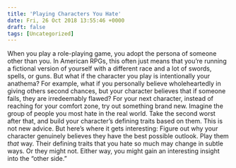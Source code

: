 ```yaml
---
title: 'Playing Characters You Hate'
date: Fri, 26 Oct 2018 13:55:46 +0000
draft: false
tags: [Uncategorized]
---
```


When you play a role-playing game, you adopt the persona of someone other than you. In American RPGs, this often just means that you’re running a fictional version of yourself with a different race and a lot of swords, spells, or guns. But what if the character you play is intentionally your anathema? For example, what if you personally believe wholeheartedly in giving others second chances, but your character believes that if someone fails, they are irredeemably flawed? For your next character, instead of reaching for your comfort zone, try out something brand new. Imagine the group of people you most hate in the real world. Take the second worst after that, and build your character’s defining traits based on them. This is not new advice. But here’s where it gets interesting: Figure out why your character genuinely believes they have the best possible outlook. Play them _that_ way. Their defining traits that you hate so much may change in subtle ways. Or they might not. Either way, you might gain an interesting insight into the “other side.”